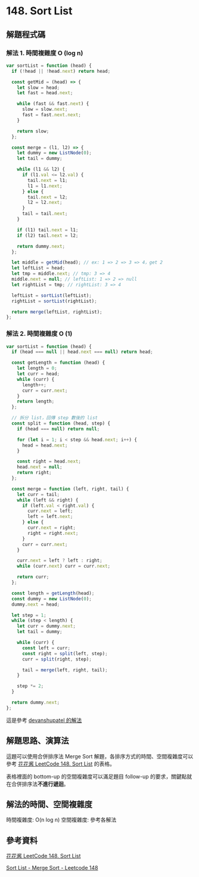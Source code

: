 # 148. Sort List

## 解題程式碼

### 解法 1. 時間複雜度 O (log n)

```javascript
var sortList = function (head) {
  if (!head || !head.next) return head;

  const getMid = (head) => {
    let slow = head;
    let fast = head.next;

    while (fast && fast.next) {
      slow = slow.next;
      fast = fast.next.next;
    }

    return slow;
  };

  const merge = (l1, l2) => {
    let dummy = new ListNode(0);
    let tail = dummy;

    while (l1 && l2) {
      if (l1.val <= l2.val) {
        tail.next = l1;
        l1 = l1.next;
      } else {
        tail.next = l2;
        l2 = l2.next;
      }
      tail = tail.next;
    }

    if (l1) tail.next = l1;
    if (l2) tail.next = l2;

    return dummy.next;
  };

  let middle = getMid(head); // ex: 1 => 2 => 3 => 4，get 2
  let leftList = head;
  let tmp = middle.next; // tmp: 3 => 4
  middle.next = null; // leftList: 1 => 2 => null
  let rightList = tmp; // rightList: 3 => 4

  leftList = sortList(leftList);
  rightList = sortList(rightList);

  return merge(leftList, rightList);
};
```

### 解法 2. 時間複雜度 O (1)

```javascript
var sortList = function (head) {
  if (head === null || head.next === null) return head;

  const getLength = function (head) {
    let length = 0;
    let curr = head;
    while (curr) {
      length++;
      curr = curr.next;
    }
    return length;
  };

  // 拆分 list，回傳 step 數後的 list
  const split = function (head, step) {
    if (head === null) return null;

    for (let i = 1; i < step && head.next; i++) {
      head = head.next;
    }

    const right = head.next;
    head.next = null;
    return right;
  };

  const merge = function (left, right, tail) {
    let curr = tail;
    while (left && right) {
      if (left.val < right.val) {
        curr.next = left;
        left = left.next;
      } else {
        curr.next = right;
        right = right.next;
      }
      curr = curr.next;
    }

    curr.next = left ? left : right;
    while (curr.next) curr = curr.next;

    return curr;
  };

  const length = getLength(head);
  const dummy = new ListNode(0);
  dummy.next = head;

  let step = 1;
  while (step < length) {
    let curr = dummy.next;
    let tail = dummy;

    while (curr) {
      const left = curr;
      const right = split(left, step);
      curr = split(right, step);

      tail = merge(left, right, tail);
    }

    step *= 2;
  }

  return dummy.next;
};
```

這是參考 [devanshupatel 的解法](https://leetcode.com/problems/sort-list/solutions/3417365/c-java-python-javascript-memory-o-1-3-approaches-linked-list/)

## 解題思路、演算法

這題可以使用合併排序法 Merge Sort 解題，各排序方式的時間、空間複雜度可以參考 [花花酱 LeetCode 148. Sort List](https://zxi.mytechroad.com/blog/list/leetcode-148-sort-list/) 的表格。

表格裡面的 bottom-up 的空間複雜度可以滿足題目 follow-up 的要求，關鍵點就在合併排序法**不進行遞迴**。

## 解法的時間、空間複雜度

時間複雜度: O(n log n)
空間複雜度: 參考各解法

## 參考資料

[花花酱 LeetCode 148. Sort List](https://zxi.mytechroad.com/blog/list/leetcode-148-sort-list/)

[Sort List - Merge Sort - Leetcode 148](https://youtu.be/TGveA1oFhrc?si=7ER2azxG3vYchEFO)

